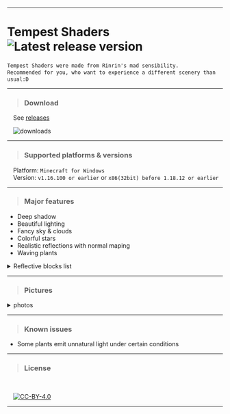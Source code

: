 
---

# **Tempest Shaders** ![Latest release version](https://img.shields.io/github/v/release/Rinrin0413/Tempest_Shaders?color=000&label=Latest%20release&style=flat-square)

    Tempest Shaders were made from Rinrin's mad sensibility.
    Recommended for you, who want to experience a different scenery than usual:D

---

> ### Download 

&emsp;See [releases](https://github.com/Rinrin0413/Tempest_Shaders/releases)

&emsp;![downloads](https://img.shields.io/github/downloads/Rinrin0413/Tempest_Shaders/total?style=plastic)

---

> ### Supported platforms & versions

&emsp;Platform: `Minecraft for Windows`<br>
&emsp;Version: `v1.16.100 or earlier` or `x86(32bit) before 1.18.12 or earlier`

---

> ### Major features

- Deep shadow
- Beautiful lighting
- Fancy sky & clouds
- Colorful stars
- Realistic reflections with normal maping
- Waving plants
 
<details>
<summary>Reflective blocks list</summary>
<div>

- Chiseled Deepslate
- Cracked Deepslate Bricks
- Cracked Deepslate Tiles
- Deepslate Bricks
- Deepslate {Coal, Copper, Diamond, Emerald, Gold, Iron, Lapis, Redstone} Ore
- Deepslate Tiles
- Polished Deepslate
- {Crimson, Warped} Stem
- Amethyst Block
- Amethyst Cluster
- Ancient Debris
- Anvil
- Bedrock
- Bee Nest(honey)
- Beehive(honey)
- Blast Furnace
- Blue Ice
- Bone Block
- Border
- Brewing Stand
- Brick
- Budding Amethyst
- Cartography Table
- Cauldron
- Cave Vines(berries)
- Chain Command Block
- Chain
- Chiseled Nether Bricks
- Chiseled Polished Blackstone
- Block of Coal
- Coal Ore
- Command Block
- Block of Copper(also waxed ones)
- Copper Ore
- Cracked Nether Bricks
- Cracked Polished Blackstone Bricks
- Crafting Table
- Crying Obsidian
- Cut Copper(also waxed ones)
- Daylight Sensor
- Block of Diamond
- Diamond Ore
- Iron Door
- Dragon Egg
- Block Emerald
- Emerald Ore
- Enchantment Table
- End Portal(frame)
- Exposed Copper(also waxed ones)
- Exposed Cut Copper(also waxed ones)
- Frosted Ice
- Gilded Blackstone
- Glass
- Stained Glasses(all)
- Stained Glass Pane(all)
- Tinted Glass
- Glazed Terracotta(all)
- Glow Item Frame
- Glow Lichen
- Glowstone
- Block of Gold
- Gold Ore
- Honey Block
- Honeycomb Block
- Hopper
- Ice
- Packed Ice
- Iron Bars
- Block of Iron
- Iron Ore
- Iron Trapdoor
- Jigsaw Block
- Lantern
- Lapis Lazuli Block
- Lapis Lazuli Ore
- Large Amethyst Bud
- Lightning Rod
- Lodestone
- Magma Block
- Medium Amethyst Bud
- Monster Spawner
- Nether Brick Block
- Nether Gold Ore
- Block of Netherite
- Obsidian
- Polished Blackstone
- Cracked Polished Blackstone Bricks
- Portal
- Prismarine Bricks
- Dark Prismarine
- Prismarine
- Purpur Block
- Purpur Pillar
- Block of Quartz
- Chiseled Quartz Block
- Pillar Quartz Block
- Quartz Bricks
- Smooth Quartz Block
- Quartz Ore
- Activator Rail
- Detector Rail
- Powered Rail
- Rail
- Block of Raw Copper
- Block of Raw Gold
- Block of Raw Iron
- Red Nether Brick
- Block of Redstone
- Redstone Lamp(also liting ones)
- Redstone Ore
- Repeating Command Block
- Respawn Anchor
- Sea Lantern
- Shroomlight
- Slime Block
- Small Amethyst Bud
- Smithing Table
- Smoker(liting only)
- Soul Lantern
- Polished Andesite
- Polished Diorite
- Polished Granite
- Smooth Stone
- Stone Bricks
- Chiseled Stone Bricks
- Cracked Stone Bricks
- Mossy Stone Bricks
- Stonecutter(newer)
- Structure Block
- Tinted Glass
- Weathered Copper(also waxed ones)
- Weathered Cut Copper(also waxed ones)

</div>
</details>

---

> ### Pictures

<details>
<summary>photos</summary>
<div>

![photo0](pictures/photo0.png)
![photo1](pictures/photo1.png)
![photo2](pictures/photo2.png)
![photo14](pictures/photo14.png)
![photo3](pictures/photo3.png)
![photo4](pictures/photo4.png)
![photo5](pictures/photo5.png)
![photo6](pictures/photo6.png)
![photo7](pictures/photo7.png)
![photo8](pictures/photo8.png)
![photo12](pictures/photo12.png)
![photo9](pictures/photo9.png)
![photo10](pictures/photo10.png)
![photo11](pictures/photo11.png)
![photo13](pictures/photo13.png)
![photo15](pictures/photo15.png)

<!--
![photo0](https://raw.githubusercontent.com/Rinrin0413/Tempest_Shaders/master/pictures/photo0.png)
![photo1](https://raw.githubusercontent.com/Rinrin0413/Tempest_Shaders/master/pictures/photo1.png)
![photo2](https://raw.githubusercontent.com/Rinrin0413/Tempest_Shaders/master/pictures/photo2.png)
![photo14](https://raw.githubusercontent.com/Rinrin0413/Tempest_Shaders/master/pictures/photo14.png)
![photo3](https://raw.githubusercontent.com/Rinrin0413/Tempest_Shaders/master/pictures/photo3.png)
![photo4](https://raw.githubusercontent.com/Rinrin0413/Tempest_Shaders/master/pictures/photo4.png)
![photo5](https://raw.githubusercontent.com/Rinrin0413/Tempest_Shaders/master/pictures/photo5.png)
![photo6](https://raw.githubusercontent.com/Rinrin0413/Tempest_Shaders/master/pictures/photo6.png)
![photo7](https://raw.githubusercontent.com/Rinrin0413/Tempest_Shaders/master/pictures/photo7.png)
![photo8](https://raw.githubusercontent.com/Rinrin0413/Tempest_Shaders/master/pictures/photo8.png)
![photo12](https://raw.githubusercontent.com/Rinrin0413/Tempest_Shaders/master/pictures/photo12.png)
![photo9](https://raw.githubusercontent.com/Rinrin0413/Tempest_Shaders/master/pictures/photo9.png)
![photo10](https://raw.githubusercontent.com/Rinrin0413/Tempest_Shaders/master/pictures/photo10.png)
![photo11](https://raw.githubusercontent.com/Rinrin0413/Tempest_Shaders/master/pictures/photo11.png)
![photo13](https://raw.githubusercontent.com/Rinrin0413/Tempest_Shaders/master/pictures/photo13.png)
![photo15](https://raw.githubusercontent.com/Rinrin0413/Tempest_Shaders/master/pictures/photo15.png)
-->

</div>
</details>

---

> ### Known issues

- Some plants emit unnatural light under certain conditions

---

> ### License

<br />

&emsp;[![CC-BY-4.0](https://img.shields.io/github/license/Rinrin0413/Tempest_Shaders?color=67BAB3&style=for-the-badge)](./LICENSE)

---